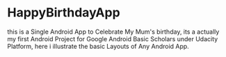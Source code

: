 # HappyBirthdayApp
this is a Single Android App to Celebrate My Mum's birthday, its a actually my first Android Project for Google Android Basic Scholars under Udacity Platform, here i illustrate the basic Layouts of Any Android App.
